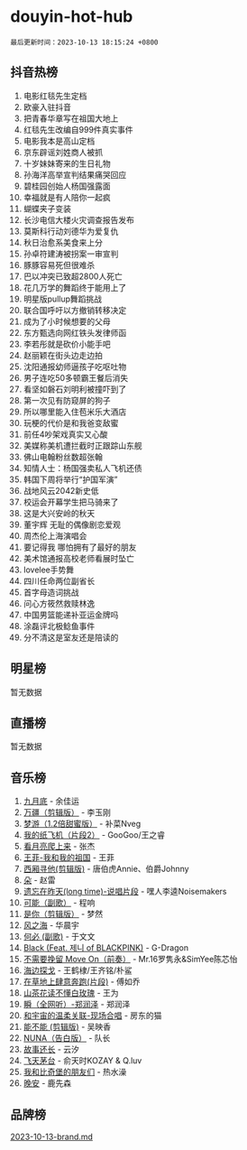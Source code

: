 # douyin-hot-hub

`最后更新时间：2023-10-13 18:15:24 +0800`

## 抖音热榜

1. 电影红毯先生定档
1. 欧豪入驻抖音
1. 把青春华章写在祖国大地上
1. 红毯先生改编自999件真实事件
1. 电影我本是高山定档
1. 京东辟谣刘姓商人被抓
1. 十岁妹妹寄来的生日礼物
1. 孙海洋高举宣判结果痛哭回应
1. 碧桂园创始人杨国强露面
1. 幸福就是有人陪你一起疯
1. 蝴蝶夹子变装
1. 长沙电信大楼火灾调查报告发布
1. 莫斯科行动刘德华为爱复仇
1. 秋日治愈系美食来上分
1. 孙卓符建涛被拐案一审宣判
1. 豚豚容易死但很难杀
1. 巴以冲突已致超2800人死亡
1. 花几万学的舞蹈终于能用上了
1. 明星版pullup舞蹈挑战
1. 联合国呼吁以方撤销转移决定
1. 成为了小时候想要的父母
1. 东方甄选向网红铁头发律师函
1. 李若彤就是砍价小能手吧
1. 赵丽颖在街头边走边拍
1. 沈阳通报幼师逼孩子吃呕吐物
1. 男子连吃50多顿霸王餐后消失
1. 看坚如磐石刘明利被撞吓到了
1. 第一次见有防窥屏的狗子
1. 所以哪里能入住苞米乐大酒店
1. 玩梗的代价是和我爸变敌蜜
1. 前任4吵架戏真实又心酸
1. 美媒称美机遭拦截时正跟踪山东舰
1. 佛山电翰粉丝数超张翰
1. 知情人士：杨国强卖私人飞机还债
1. 韩国下周将举行“护国军演”
1. 战地风云2042新史低
1. 校运会开幕学生把马骑来了
1. 这是大兴安岭的秋天
1. 董宇辉 无耻的偶像剧恋爱观
1. 周杰伦上海演唱会
1. 要记得我 哪怕拥有了最好的朋友
1. 美术馆通报高校老师看展时坠亡
1. lovelee手势舞
1. 四川任命两位副省长
1. 首字母造词挑战
1. 问心方筱然救赎林逸
1. 中国男篮能递补亚运金牌吗
1. 涂磊评北极鲶鱼事件
1. 分不清这是室友还是陪读的

## 明星榜

暂无数据

## 直播榜

暂无数据

## 音乐榜

1. [九月底](https://sf6-cdn-tos.douyinstatic.com/obj/tos-cn-ve-2774/oMfewG4PDTFhF8iz3OGQ7ABH5i6fCgnMaoCbzZ) - 余佳运
1. [万疆（剪辑版）](https://sf3-cdn-tos.douyinstatic.com/obj/tos-cn-ve-2774/ooG7oVgFlDTelKCjCsTTobQvbdtj1BBQXnfZd8) - 李玉刚
1. [梦游（1.2倍甜蜜版）](https://sf6-cdn-tos.douyinstatic.com/obj/tos-cn-ve-2774/o4gyAUm8hwufoEABmwVIiQtHsFuGzAEEWtNMzo) - 补菜Nveg
1. [我的纸飞机（片段2）](https://sf6-cdn-tos.douyinstatic.com/obj/tos-cn-ve-2774/oM2ZrKcg2CD5AeRB2gkeXOFB1IxAGJdZPazYHf) - GooGoo/王之睿
1. [看月亮爬上来](https://sf3-cdn-tos.douyinstatic.com/obj/tos-cn-ve-2774/356c324112764016b25295e535f2daf0) - 张杰
1. [王菲-我和我的祖国](https://sf3-cdn-tos.douyinstatic.com/obj/tos-cn-ve-2774/3ef0f373017541e18566595c96123cab) - 王菲
1. [西厢寻他(剪辑版)](https://sf3-cdn-tos.douyinstatic.com/obj/tos-cn-ve-2774/oUsAVfAQKlRNxEv5qxvIB8o5qmIWUcXbzJKJhw) - 唐伯虎Annie、伯爵Johnny
1. [朵](https://sf3-cdn-tos.douyinstatic.com/obj/tos-cn-ve-2774/932f5bdfcd7c47b880525e92ab8a4999) - 赵雷
1. [遗忘在昨天(long time)-说唱片段](https://sf3-cdn-tos.douyinstatic.com/obj/tos-cn-ve-2774/oIynqctDJIzUJY3Q2CeIFe5nA2gC7DS2bfZamd) - 嘿人李逵Noisemakers
1. [可能（副歌）](https://sf6-cdn-tos.douyinstatic.com/obj/tos-cn-ve-2774/cde1731888894259b333569393c2fb51) - 程响
1. [是你（剪辑版）](https://sf3-cdn-tos.douyinstatic.com/obj/tos-cn-ve-2774/46019dae783c4c969944217fe1cfafc4) - 梦然
1. [风之海](https://sf3-cdn-tos.douyinstatic.com/obj/tos-cn-ve-2774/oInqZ2gFbCQvB6wZNnZlJpBcfDBQ8t1e1XwYAi) - 华晨宇
1. [何必 (副歌)](https://sf3-cdn-tos.douyinstatic.com/obj/tos-cn-ve-2774/okuRVVnhXysQOM6IEAfyBsgzwvoF7Az6tNiWDB) - 于文文
1. [Black (Feat. 제니 of BLACKPINK)](https://sf3-cdn-tos.douyinstatic.com/obj/tos-cn-ve-2774/2eb92e2debbe4fe0a552bc099aef7f28) - G-Dragon
1. [不需要挽留 Move On（前奏）](https://sf3-cdn-tos.douyinstatic.com/obj/tos-cn-ve-2774/ooCBhgCCkF4nExzQL9WZSUbitfA8IsDkgQIYhe) - Mr.16罗隽永&SimYee陈芯怡
1. [海边探戈](https://sf3-cdn-tos.douyinstatic.com/obj/tos-cn-ve-2774/os9gE0VQCGqt6VQkZDyBBYvfSDY0QFe3vVmubn) - 王鹤棣/王齐铭/朴鲨
1. [在草地上肆意奔跑(片段)](https://sf3-cdn-tos.douyinstatic.com/obj/tos-cn-ve-2774/8831d494742f45dabdfa8adb8b817259) - 傅如乔
1. [山茶花读不懂白玫瑰](https://sf6-cdn-tos.douyinstatic.com/obj/tos-cn-ve-2774/osfn8B7DktrRHEPJgPCfDbw7QDQEkwC16BxZg9) - 王为
1. [瞬（全网听）-郑润泽](https://sf6-cdn-tos.douyinstatic.com/obj/tos-cn-ve-2774/o4Vb9eJZClCZTnRQYy0BRSeHGrDtrkrQgIBvQt) - 郑润泽
1. [和宇宙的温柔关联-现场合唱](https://sf6-cdn-tos.douyinstatic.com/obj/tos-cn-ve-2774/o0hONGDYQBgk0e5bqDeQOonVmncA6tC2nBwZLT) - 房东的猫
1. [能不能 (剪辑版)](https://sf3-cdn-tos.douyinstatic.com/obj/tos-cn-ve-2774/fc4a6c45b4a34277ba4088e1d7fdff98) - 吴映香
1. [NUNA（告白版）](https://sf3-cdn-tos.douyinstatic.com/obj/tos-cn-ve-2774/a65828cbd8ce41a78a430a58b49f4feb) - 队长
1. [故事还长](https://sf3-cdn-tos.douyinstatic.com/obj/tos-cn-ve-2774/30a26758c8594f0ab81ac675c33ee2c5) - 云汐
1. [飞天茅台](https://sf6-cdn-tos.douyinstatic.com/obj/tos-cn-ve-2774/o4GhTV5kIuMWmC2Ai1WzNglssgBfQaqQCSLxUU) - 俞天时KOZAY & Q.luv
1. [我和比奇堡的朋友们](https://sf6-cdn-tos.douyinstatic.com/obj/tos-cn-ve-2774/f0505db981ea4a6d91453a15924a82aa) - 热水澡
1. [晚安](https://sf3-cdn-tos.douyinstatic.com/obj/tos-cn-ve-2774/a724c5e224464218839820f4e4fd632f) - 鹿先森

## 品牌榜

[2023-10-13-brand.md](2023-10-13-brand.md)
